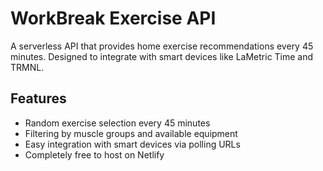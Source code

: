 # WorkBreak Exercise API

A serverless API that provides home exercise recommendations every 45 minutes. Designed to integrate with smart devices like LaMetric Time and TRMNL.

## Features

- Random exercise selection every 45 minutes
- Filtering by muscle groups and available equipment
- Easy integration with smart devices via polling URLs
- Completely free to host on Netlify
